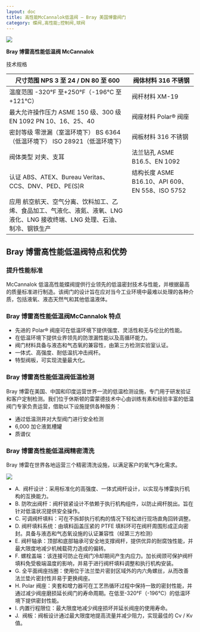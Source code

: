 ```yaml
---
layout: doc
title: 高性能McCannalok低温阀 – Bray 美国博雷阀门
category: 蝶阀,高性能;控制阀,球阀
---
```


![](/2022/11/download-4.png)

**Bray 博雷高性能低温阀 McCannalok**

技术规格

| 尺寸范围 NPS 3 至 24 / DN 80 至 600                                                                                           | 阀体材料 316 不锈钢                             |
| ----------------------------------------------------------------------------------------------------------------------------- | ----------------------------------------------- |
| 温度范围 \-320°F 至+250°F（-196°C 至+121°C）                                                                                  | 阀杆材料 XM-19                                  |
| 最大允许操作压力 ASME 150 级、300 级 EN 1092 PN 10、16、25、40                                                                | 阀座材料 Polar® 阀座                            |
| 密封等级 零泄漏（室温环境下） BS 6364（低温环境下） ISO 28921（低温环境下）                                                   | 阀板材料 316 不锈钢                             |
| 阀体类型 对夹、支耳                                                                                                           | 法兰钻孔 ASME B16.5、EN 1092                    |
| 认证 ABS、ATEX、Bureau Veritas、CCS、DNV、PED、PE(S)R                                                                         | 结构长度 ASME B16.10、API 609、EN 558、ISO 5752 |
| 应用 航空航天、空气分离、饮料加工、乙烯、食品加工、气液化、液氮、液氧、LNG 液化、LNG 接收终端、LNG 处理、石油、制冷、钢铁生产 |                                                 |

## **Bray 博雷高性能低温阀**特点和优势

### 提升性能标准

McCannalok 低温高性能蝶阀提供行业领先的低温密封技术与性能，并根据最高的质量标准进行制造。该阀门的设计旨在应对当今工业环境中最难以处理的各种介质，包括液氧、液态天然气和其他低温液体。

### **Bray 博雷高性能低温阀**McCannalok 特点

- 先进的 Polar® 阀座可在低温环境下提供强度、灵活性和无与伦比的性能。
- 在低温环境下提供业界领先的防泄漏性能以及高循环能力。
- 阀门材料具备与液态和气态氧的兼容性，由第三方检测实验室认证。
- 一体式、高强度、耐低温抗冲击阀杆。
- 特型阀板，可实现流量最大化。

### **Bray 博雷高性能低温阀**低温检测

Bray 博雷在美国、中国和印度运营世界一流的低温检测设施，专门用于研发验证和客户定制检测。我们位于休斯顿的雷蒙德技术中心由训练有素和经验丰富的低温阀门专家负责运营，借助以下设施提供各种服务：

- 通过低温测井对大型阀门进行安全检测
- 6,000 加仑液氮槽罐
- 质谱仪

### **Bray 博雷高性能低温阀**精密清洗

Bray 博雷在世界各地运营三个精密清洗设施，以满足客户的氧气净化需求。

![](/2022/11/download-1-1-721x1024.png)

- A.  阀杆设计：采用标准化的高强度、一体式阀杆设计，以实现与博雷执行机构的互换能力。
- B. 防吹出阀杆：阀杆锁紧设计不依赖于执行机构组件，以防止阀杆脱出。旨在针对低温状况提供安全操作。
- C. 可调阀杆填料：可在不拆卸执行机构的情况下轻松进行现场直角回转调整。
- D. 阀杆填料系统：由填料函盖压紧的 PTFE 填料环可在阀杆周围形成正向密封。具备与液态和气态氧设施的认证兼容性（经第三方检测）
- E. 阀杆轴承：顶部和底部轴承可安全地支撑阀杆，提供优异的耐腐蚀性能，并最大限度地减少机械载荷力造成的偏转。
- F. 螺栓盖端：该连接可防止在阀门冷却期间产生内应力。加长阀颈可保护阀杆填料免受极端温度的影响，并易于进行阀杆填料调整和执行机构安装。
- G. 全平面阀座挡圈：使用位于法兰垫片密封区域外的内六角螺丝，从而改善法兰垫片密封性并易于更换阀座。
- H. Polar 阀座：夹套和增力器可在工艺热循环过程中保持一致的密封性能，并通过减少阀座磨损延长阀门的寿命周期。在低至-320°F（-196°C）的低温环境下提供密封性能。
- I. 内置行程限位：最大限度地减少阀座损坏并延长阀座的使用寿命。
- J.  阀板：阀板设计通过最大限度地提高流量并减少阻力，实现最佳的 Cv / Kv 值。

